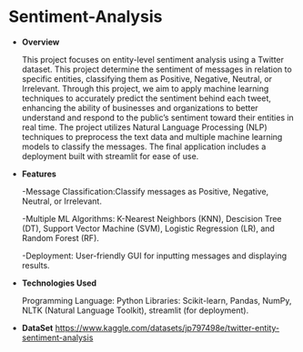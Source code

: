# **Sentiment-Analysis**
* **Overview** 

    This project focuses on entity-level sentiment analysis using a Twitter dataset.
This project determine the sentiment of messages in relation to specific entities, classifying them as Positive, Negative, Neutral, or Irrelevant. Through this project, we aim to apply machine learning techniques to accurately predict the sentiment behind each tweet, enhancing the ability of businesses and organizations to better understand and respond to the public’s sentiment toward their entities in real time. The project utilizes Natural Language Processing (NLP) techniques to preprocess the text data and multiple machine learning models to classify the messages. The final application includes a deployment built with streamlit for ease of use.

* **Features**

  -Message Classification:Classify messages as Positive, Negative, Neutral, or Irrelevant.

  -Multiple ML Algorithms: K-Nearest Neighbors (KNN), Descision Tree (DT), Support Vector Machine (SVM), Logistic Regression (LR), and Random Forest (RF). 

  -Deployment: User-friendly GUI for inputting messages and displaying results.

* **Technologies Used**

  Programming Language: Python Libraries: Scikit-learn, Pandas, NumPy, NLTK (Natural Language Toolkit), streamlit (for deployment).

* **DataSet**
    https://www.kaggle.com/datasets/jp797498e/twitter-entity-sentiment-analysis
